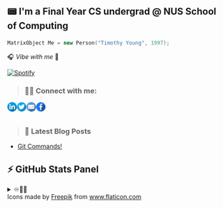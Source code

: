 ## 📟 I'm a Final Year CS undergrad @ NUS School of Computing 

```cpp
MatrixObject Me = new Person("Timothy Young", 1997);
```
🎧 _Vibe with me_ 🎺

[![Spotify](https://spotify-stats-timothyoung97.vercel.app/api/spotify)](https://open.spotify.com/user/31qd72w5v25ss2gn6tpaoaenqfru)


> ### 🤝🏼 Connect with me:

[<img align="left" alt="Timothyoung | LinkedIn" width="22px" src="public\linkedin.png" />][linkedin]
[<img align="left" alt="Timothyoung | Twitter" width="22px" src="public\twitter.png" />][twitter]
[<img align="left" alt="Timothyoung | Email" width="22px" src="public\email.png" />][email]
[<img align="left" alt="Timothyoung | Facebook" width="22px" src="public\facebook.png" />][facebook]

<br />
<br />

> ### 📕 Latest Blog Posts

<!-- BLOG-POST-LIST:START -->
- [Git Commands!](https://dev.to/timothyoung97/git-commands-3pkh)
<!-- BLOG-POST-LIST:END -->

## ⚡ GitHub Stats Panel

<details>
  <summary>♾️📶🆙</summary>

  <h4><i>Recent Activities</i></h2>

<!--START_SECTION:activity-->
1. 🗣 Commented on [#4](https://github.com/Timothyoung97/RenderingEngine/issues/4#issuecomment-2044231092) in [Timothyoung97/RenderingEngine](https://github.com/Timothyoung97/RenderingEngine)
2. 🗣 Commented on [#4](https://github.com/Timothyoung97/RenderingEngine/issues/4#issuecomment-2044058668) in [Timothyoung97/RenderingEngine](https://github.com/Timothyoung97/RenderingEngine)
3. 🗣 Commented on [#4](https://github.com/Timothyoung97/RenderingEngine/issues/4#issuecomment-2044058108) in [Timothyoung97/RenderingEngine](https://github.com/Timothyoung97/RenderingEngine)
4. 🗣 Commented on [#4](https://github.com/Timothyoung97/RenderingEngine/issues/4#issuecomment-2044057919) in [Timothyoung97/RenderingEngine](https://github.com/Timothyoung97/RenderingEngine)
5. 🗣 Commented on [#4](https://github.com/Timothyoung97/RenderingEngine/issues/4#issuecomment-2044057650) in [Timothyoung97/RenderingEngine](https://github.com/Timothyoung97/RenderingEngine)
<!--END_SECTION:activity-->

---

<h4><i>General Stats</i></h2>

  <p align="center">
    <code><img align="center" src="https://github-readme-stats.vercel.app/api?username=Timothyoung97&count_private=true&show_icons=true&theme=blue-green" /></code>
    <code><img align="center" src="https://github-readme-stats.vercel.app/api/top-langs/?username=Timothyoung97&theme=blue-green&count_private=true" /></code>
  </p>  

---

<h4><i>Activity</i></h2>

  <p align="center">
    <code><img align="center" src="http://github-readme-streak-stats.herokuapp.com?user=Timothyoung97&theme=chartreuse-dark&date_format=M%20j%5B%2C%20Y%5D" /></code>
  </p>  

---

<h4><i>Contribution Graph</i></h2>

  <p align="center">
    <code><img align="center" src="./profile-3d-contrib/profile-night-green.svg" /></code>
  </p>  

---

<h4><i>Wakatime Stats</i></h2>
    
<!--START_SECTION:waka-->
![Code Time](http://img.shields.io/badge/Code%20Time-1%2C104%20hrs%2020%20mins-blue)

![Profile Views](http://img.shields.io/badge/Profile%20Views-1-blue)

![Lines of code](https://img.shields.io/badge/From%20Hello%20World%20I%27ve%20Written-14.0%20million%20lines%20of%20code-blue)

**🐱 My GitHub Data** 

> 📦 2.1 MB Used in GitHub's Storage 
 > 
> 💼 Opted to Hire
 > 
> 📜 25 Public Repositories 
 > 
> 🔑 25 Private Repositories 
 > 
**I'm an Early 🐤** 

```text
🌞 Morning                4991 commits        ███░░░░░░░░░░░░░░░░░░░░░░   12.65 % 
🌆 Daytime                20639 commits       █████████████░░░░░░░░░░░░   52.32 % 
🌃 Evening                9882 commits        ██████░░░░░░░░░░░░░░░░░░░   25.05 % 
🌙 Night                  3934 commits        ██░░░░░░░░░░░░░░░░░░░░░░░   09.97 % 
```
📅 **I'm Most Productive on Saturday** 

```text
Monday                   6783 commits        ████░░░░░░░░░░░░░░░░░░░░░   17.20 % 
Tuesday                  5737 commits        ████░░░░░░░░░░░░░░░░░░░░░   14.54 % 
Wednesday                7238 commits        █████░░░░░░░░░░░░░░░░░░░░   18.35 % 
Thursday                 5879 commits        ████░░░░░░░░░░░░░░░░░░░░░   14.90 % 
Friday                   3509 commits        ██░░░░░░░░░░░░░░░░░░░░░░░   08.90 % 
Saturday                 7546 commits        █████░░░░░░░░░░░░░░░░░░░░   19.13 % 
Sunday                   2754 commits        ██░░░░░░░░░░░░░░░░░░░░░░░   06.98 % 
```


📊 **This Week I Spent My Time On** 

```text
🕑︎ Time Zone: Asia/Singapore

💬 Programming Languages: 
C++                      1 hr 31 mins        ███████████████████████░░   90.87 % 
HLSL                     9 mins              ██░░░░░░░░░░░░░░░░░░░░░░░   09.13 % 

🔥 Editors: 
VS Code                  1 hr 28 mins        ██████████████████████░░░   87.79 % 
Visual Studio            12 mins             ███░░░░░░░░░░░░░░░░░░░░░░   12.21 % 

🐱‍💻 Projects: 
cs3203-spa [GitHub]      1 hr 28 mins        ██████████████████████░░░   87.54 % 
RenderingEngine          12 mins             ███░░░░░░░░░░░░░░░░░░░░░░   12.21 % 
23s2-cp-spa-team-17      0 secs              ░░░░░░░░░░░░░░░░░░░░░░░░░   00.25 % 

💻 Operating System: 
Mac                      1 hr 28 mins        ██████████████████████░░░   87.79 % 
Windows                  12 mins             ███░░░░░░░░░░░░░░░░░░░░░░   12.21 % 
```

**I Mostly Code in C++** 

```text
C++                      8 repos             ██████░░░░░░░░░░░░░░░░░░░   24.24 % 
Python                   5 repos             ████░░░░░░░░░░░░░░░░░░░░░   15.15 % 
HTML                     2 repos             ██░░░░░░░░░░░░░░░░░░░░░░░   06.06 % 
Makefile                 1 repo              █░░░░░░░░░░░░░░░░░░░░░░░░   03.03 % 
HLSL                     1 repo              █░░░░░░░░░░░░░░░░░░░░░░░░   03.03 % 
```



**Timeline**

![Lines of Code chart](https://raw.githubusercontent.com/Timothyoung97/Timothyoung97/main/assets/bar_graph.png)


 Last Updated on 08/04/2024 18:40:51 UTC
<!--END_SECTION:waka-->
    
</details>

[facebook]: https://www.facebook.com/TimYoung97
[email]: mailto:e0518553@u.nus.edu
[twitter]: https://twitter.com/timothyoung97
[linkedin]: https://www.linkedin.com/in/shiyuan-yang97/

<div>Icons made by <a href="https://www.freepik.com" title="Freepik">Freepik</a> from <a href="https://www.flaticon.com/" title="Flaticon">www.flaticon.com</a></div>
